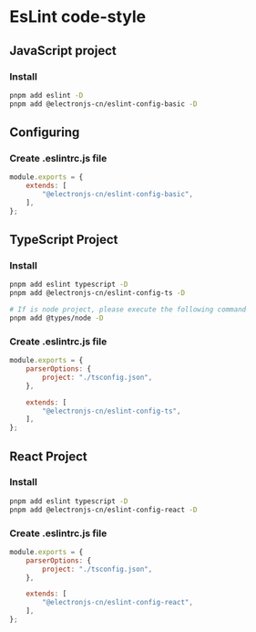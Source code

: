 # EsLint code-style

## JavaScript project

### Install

```bash
pnpm add eslint -D
pnpm add @electronjs-cn/eslint-config-basic -D
```

## Configuring

### Create .eslintrc.js file

```js
module.exports = {
    extends: [
        "@electronjs-cn/eslint-config-basic",
    ],
};
```

## TypeScript Project

### Install

```bash
pnpm add eslint typescript -D
pnpm add @electronjs-cn/eslint-config-ts -D

# If is node project, please execute the following command
pnpm add @types/node -D
```

### Create .eslintrc.js file

```js
module.exports = {
    parserOptions: {
        project: "./tsconfig.json",
    },

    extends: [
        "@electronjs-cn/eslint-config-ts",
    ],
};
```

## React Project

### Install

```bash
pnpm add eslint typescript -D
pnpm add @electronjs-cn/eslint-config-react -D
```

### Create .eslintrc.js file

```js
module.exports = {
    parserOptions: {
        project: "./tsconfig.json",
    },

    extends: [
        "@electronjs-cn/eslint-config-react",
    ],
};
```
